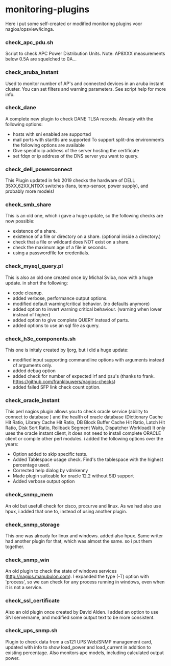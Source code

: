 # monitoring-plugins
Here i put some self-created or modified monitoring plugins voor nagios/opsview/icinga.

### check_apc_pdu.sh 
Script to check APC Power Distribution Units.
Note: AP8XXX measurements below 0.5A are squelched to 0A...

### check_aruba_instant
Used to monitor number of AP's and connected devices in an aruba instant cluster.  You can set filters and warning parameters. See script help for more info.

### check_dane
A complete new plugin to check DANE TLSA records.  Already with the following options:
 * hosts with sni enabled are supported
 * mail ports with starttls are supported
To support split-dns environments the following options are available
 * Give specific ip address of the server hosting the certificate
 * set fdqn or ip address of the DNS server you want to query.

### check_dell_powerconnect
This  Plugin updated in feb 2019 checks the hardware of DELL 35XX,62XX,N11XX switches (fans, temp-sensor, power supply), and probably more models!

### check_smb_share
This is an old one, which i gave a huge update, so the following checks are now possible:
 * existence of a share.
 * existence of a file or directory on a share. (optional inside a directory.)
 * check that a file or wildcard does NOT exist on a share.
 * check the maximum age of a file in seconds.
 * using a passwordfile for credentials.
 
### check_mysql_query.pl
This is also an old one created once by Michal Sviba, now with a huge update. 
in short the following:
 * code cleanup.
 * added verbose, performance output options.
 * modified default warning/critical behavior. (no defaults anymore)
 * added option to invert warning critical behaviour. (warning when lower instead of higher)
 * added option to give complete QUERY instead of parts.
 * added options to use an sql file as query.

### check_h3c_components.sh
This one is initaly created by ljorg, but i did a huge update:
 * modified input supporting commandline options with arguments instead of arguments only.
 * added debug option
 * added check for number of expected irf and psu's (thanks to frank. https://github.com/franklouwers/nagios-checks)
 * added failed SFP link check count option.

### check_oracle_instant
This perl nagios plugin allows you to check oracle service (ability to connect to database ) and the health of oracle database (Dictionary Cache Hit Ratio, 
Library Cache Hit Ratio, DB Block Buffer Cache Hit Ratio, Latch Hit Ratio, Disk Sort Ratio, Rollback Segment Waits, Dispatcher Workload) It only uses the 
oracle instant client, it does not need to install complete ORACLE client or compile other perl modules. i added the following options over the years:
 * Option added to skip specific tests.
 * Added Tablespace usage check. Find's the tablespace with the highest percentage used.
 * Corrected help dialog by vdmkenny
 * Made plugin suiteable for oracle 12.2 without SID support
 * Added verbose output option

### check_snmp_mem
An old but usefull check for cisco, procurve and linux.  As we had also use hpux, i added that one to, instead of using another plugin.

### check_snmp_storage
This one was already for linux and windows. added also hpux.  Same writer had another plugin for that, which was almost the same. so i put them together.

### check_snmp_win
An old plugin to check the state of windows services (http://nagios.manubulon.com). I expanded the type (-T) option with 'process', so we can check for any process running in windows, even when it is not a service.

### check_ssl_certificate
Also an old plugin once created by David Alden. I added an option to use SNI servername, and modified some output text to be more consistent.

### check_ups_snmp.sh
Plugin to check data from a cs121 UPS Web/SNMP management card, updated with info to show load_power and load_current in addition to existing percentage.
Also monitors apc models, including calculated output power.

